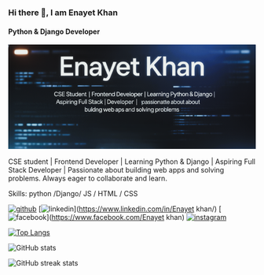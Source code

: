 ### Hi there 👋, I am Enayet Khan
#### Python & Django Developer 
![Python & Django Developer ](https://github.com/Enayet0077/Enayet0077/blob/main/github-b2.png)

CSE student | Frontend Developer | Learning Python & Django | Aspiring Full Stack Developer | Passionate about building web apps and solving problems. Always eager to collaborate and learn.

Skills: python /Django/ JS / HTML / CSS



[<img src='https://cdn.jsdelivr.net/npm/simple-icons@3.0.1/icons/github.svg' alt='github' height='40'>](https://github.com/Enayet0077)  [<img src='https://cdn.jsdelivr.net/npm/simple-icons@3.0.1/icons/linkedin.svg' alt='linkedin' height='40'>](https://www.linkedin.com/in/Enayet khan/)  [<img src='https://cdn.jsdelivr.net/npm/simple-icons@3.0.1/icons/facebook.svg' alt='facebook' height='40'>](https://www.facebook.com/Enayet khan)  [<img src='https://cdn.jsdelivr.net/npm/simple-icons@3.0.1/icons/instagram.svg' alt='instagram' height='40'>](https://www.instagram.com/enayet641/)  

[![Top Langs](https://github-readme-stats.vercel.app/api/top-langs/?username=Enayet0077)](https://github.com/anuraghazra/github-readme-stats)

![GitHub stats](https://github-readme-stats.vercel.app/api?username=Enayet0077&show_icons=true&count_private=true)  

![GitHub streak stats](https://streak-stats.demolab.com/?user=Enayet0077)  

